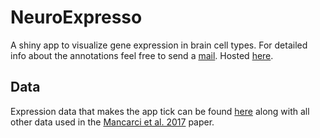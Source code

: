 # NeuroExpresso
A shiny app to visualize gene expression in brain cell types. For detailed info about the annotations feel free to send a [mail](mailto:ogan.mancarci+cte@gmail.com). Hosted [here](https://oganm.github.io/neuroexpresso).

## Data
Expression data that makes the app tick can be found [here](http://pavlab.msl.ubc.ca/supplement-to-mancarci-et-al-neuroexpresso/) along with all other data used in the [Mancarci et al. 2017](http://www.eneuro.org/content/4/6/ENEURO.0212-17.2017) paper.